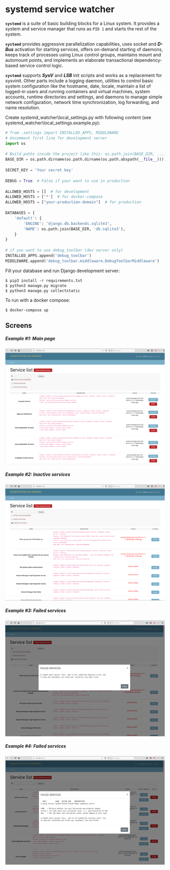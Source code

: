 # systemd service watcher
**`systemd`** is a suite of basic building blocks for a Linux system. 
It provides a system and service manager that runs as `PID 1` and starts the rest of the system. 

**`systemd`** provides aggressive parallelization capabilities, uses socket and **_D-Bus_** activation for starting 
services, offers on-demand starting of daemons, keeps track of processes using Linux control groups, maintains mount and 
automount points, and implements an elaborate transactional dependency-based service control logic. 

**`systemd`** supports _**SysV**_ and _**LSB**_ init scripts and works as a replacement for sysvinit. Other parts 
include a logging daemon, utilities to control basic system configuration like the hostname, date, locale, maintain a 
list of logged-in users and running containers and virtual machines, system accounts, runtime directories and settings, 
and daemons to manage simple network configuration, network time synchronization, log forwarding, and name resolution.

Create systemd\_watcher\\local\_settings.py with following content (see systemd\_watcher\\local\_settings.example.py):
```python
# from .settings import INSTALLED_APPS, MIDDLEWARE
# Uncomment first line for development server
import os

# Build paths inside the project like this: os.path.join(BASE_DIR, ...)
BASE_DIR = os.path.dirname(os.path.dirname(os.path.abspath(__file__)))

SECRET_KEY = 'Your secret key'

DEBUG = True  # False if your want to use in production

ALLOWED_HOSTS = []  # for development
ALLOWED_HOSTS = ['*']  # for docker-compose
ALLOWED_HOSTS = ["your-production-domain"]  # for production

DATABASES = {
    'default': {
        'ENGINE': 'django.db.backends.sqlite3',
        'NAME': os.path.join(BASE_DIR, 'db.sqlite3'),
    }
}

# if you want to use debug_toolbar (dev server only)
INSTALLED_APPS.append('debug_toolbar')
MIDDLEWARE.append('debug_toolbar.middleware.DebugToolbarMiddleware')

```

Fill your database and run Django development server:
```
$ pip3 install -r requirements.txt
$ python3 manage.py migrate
$ python3 manage.py collectstatic
```

To run with a docker compose:
```
$ docker-compose up
```

## Screens
##### Example #1: Main page
![Main page](assets/demo_1.png)
##### Example #2: Inactive services
![Main page](assets/demo_2.png)
##### Example #3: Failed services
![Main page](assets/demo_3.png)
##### Example #4: Failed services
![Failed services](assets/demo_4.png)
